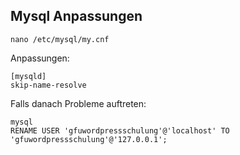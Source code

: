 ## Mysql Anpassungen

	nano /etc/mysql/my.cnf


Anpassungen:

	[mysqld]
	skip-name-resolve


Falls danach Probleme auftreten:

	mysql
	RENAME USER 'gfuwordpressschulung'@'localhost' TO 'gfuwordpressschulung'@'127.0.0.1';